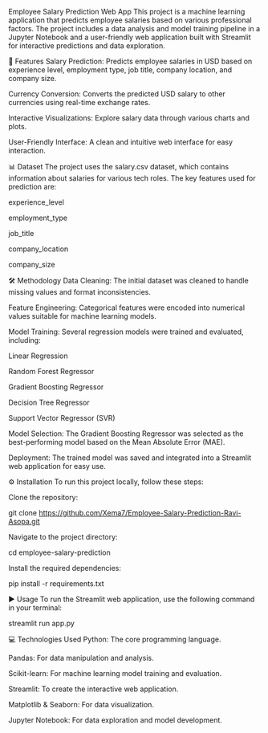 Employee Salary Prediction Web App
This project is a machine learning application that predicts employee salaries based on various professional factors. The project includes a data analysis and model training pipeline in a Jupyter Notebook and a user-friendly web application built with Streamlit for interactive predictions and data exploration.

🚀 Features
Salary Prediction: Predicts employee salaries in USD based on experience level, employment type, job title, company location, and company size.

Currency Conversion: Converts the predicted USD salary to other currencies using real-time exchange rates.

Interactive Visualizations: Explore salary data through various charts and plots.

User-Friendly Interface: A clean and intuitive web interface for easy interaction.

📊 Dataset
The project uses the salary.csv dataset, which contains information about salaries for various tech roles. The key features used for prediction are:

experience_level

employment_type

job_title

company_location

company_size

🛠️ Methodology
Data Cleaning: The initial dataset was cleaned to handle missing values and format inconsistencies.

Feature Engineering: Categorical features were encoded into numerical values suitable for machine learning models.

Model Training: Several regression models were trained and evaluated, including:

Linear Regression

Random Forest Regressor

Gradient Boosting Regressor

Decision Tree Regressor

Support Vector Regressor (SVR)

Model Selection: The Gradient Boosting Regressor was selected as the best-performing model based on the Mean Absolute Error (MAE).

Deployment: The trained model was saved and integrated into a Streamlit web application for easy use.

⚙️ Installation
To run this project locally, follow these steps:

Clone the repository:

git clone https://github.com/Xema7/Employee-Salary-Prediction-Ravi-Asopa.git

Navigate to the project directory:

cd employee-salary-prediction

Install the required dependencies:

pip install -r requirements.txt

▶️ Usage
To run the Streamlit web application, use the following command in your terminal:

streamlit run app.py

💻 Technologies Used
Python: The core programming language.

Pandas: For data manipulation and analysis.

Scikit-learn: For machine learning model training and evaluation.

Streamlit: To create the interactive web application.

Matplotlib & Seaborn: For data visualization.

Jupyter Notebook: For data exploration and model development.
